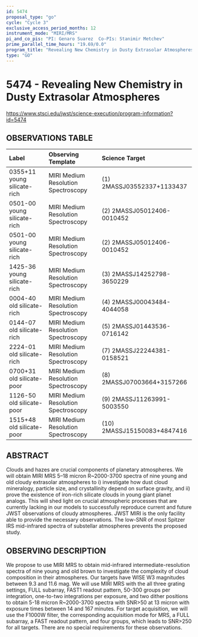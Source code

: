 ```yaml
---
id: 5474
proposal_type: "go"
cycle: "Cycle 3"
exclusive_access_period_months: 12
instrument_mode: "MIRI/MRS"
pi_and_co_pis: "PI: Genaro Suarez  Co-PIs: Stanimir Metchev"
prime_parallel_time_hours: "19.69/0.0"
program_title: "Revealing New Chemistry in Dusty Extrasolar Atmospheres"
type: "GO"
---
```

# 5474 - Revealing New Chemistry in Dusty Extrasolar Atmospheres
https://www.stsci.edu/jwst/science-execution/program-information?id=5474
## OBSERVATIONS TABLE
| Label                        | Observing Template               | Science Target                |
| :--------------------------- | :------------------------------- | :---------------------------- |
| 0355+11 young silicate-rich  | MIRI Medium Resolution Spectroscopy | (1) 2MASSJ03552337+1133437    |
| 0501-00 young silicate-rich  | MIRI Medium Resolution Spectroscopy | (2) 2MASSJ05012406-0010452    |
| 0501-00 young silicate-rich  | MIRI Medium Resolution Spectroscopy | (2) 2MASSJ05012406-0010452    |
| 1425-36 young silicate-rich  | MIRI Medium Resolution Spectroscopy | (3) 2MASSJ14252798-3650229    |
| 0004-40 old silicate-rich    | MIRI Medium Resolution Spectroscopy | (4) 2MASSJ00043484-4044058    |
| 0144-07 old silicate-rich    | MIRI Medium Resolution Spectroscopy | (5) 2MASSJ01443536-0716142    |
| 2224-01 old silicate-rich    | MIRI Medium Resolution Spectroscopy | (7) 2MASSJ22244381-0158521    |
| 0700+31 old silicate-poor    | MIRI Medium Resolution Spectroscopy | (8) 2MASSJ07003664+3157266    |
| 1126-50 old silicate-poor    | MIRI Medium Resolution Spectroscopy | (9) 2MASSJ11263991-5003550    |
| 1515+48 old silicate-poor    | MIRI Medium Resolution Spectroscopy | (10) 2MASSJ15150083+4847416   |

## ABSTRACT

Clouds and hazes are crucial components of planetary atmospheres. We will obtain MIRI MRS 5–18 micron R~2000-3700 spectra of nine young and old cloudy extrasolar atmospheres to i) investigate how dust cloud mineralogy, particle size, and crystallinity depend on surface gravity, and ii) prove the existence of iron-rich silicate clouds in young giant planet analogs. This will shed light on crucial atmospheric processes that are currently lacking in our models to successfully reproduce current and future JWST observations of cloudy atmospheres. JWST MIRI is the only facility able to provide the necessary observations. The low-SNR of most Spitzer IRS mid-infrared spectra of substellar atmospheres prevents the proposed study.

## OBSERVING DESCRIPTION

We propose to use MIRI MRS to obtain mid-infrared intermediate-resolution spectra of nine young and old brown to investigate the complexity of cloud composition in their atmospheres.
Our targets have WISE W3 magnitudes between 9.3 and 11.6 mag. We will use MIRI MRS with the all three grating settings, FULL subarray, FAST1 readout pattern, 50-300 groups per integration, one-to-two integrations per exposure, and two dither positions to obtain 5-18 micron R~2000-3700 spectra with SNR>50 at 13 micron with exposure times between 14 and 167 minutes. For target acquisition, we will use the F1000W filter, the corresponding acquisition mode for MRS, a FULL subarray, a FAST readout pattern, and four groups, which leads to SNR>250 for all targets. There are no special requirements for these observations.